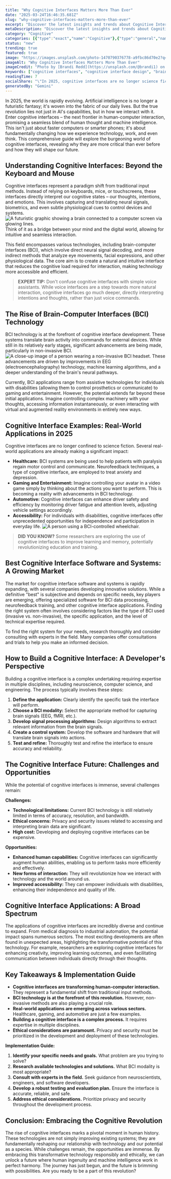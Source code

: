 ```yaml
---
title: "Why Cognitive Interfaces Matters More Than Ever"
date: "2025-03-24T16:46:35.681Z"
slug: "why-cognitive-interfaces-matters-more-than-ever"
excerpt: "Discover the latest insights and trends about Cognitive Interfaces. This comprehensive guide covers everything you need to know about Cognitive Interfaces in 2025."
metaDescription: "Discover the latest insights and trends about Cognitive Interfaces. This comprehensive guide covers everything you need to know about Cognitive Interfaces ..."
category: "Cognitive"
categories: [{"type":"exact","name":"Cognitive"},{"type":"general","name":"Human-Computer Interaction"},{"type":"medium","name":"User Interface Design"},{"type":"specific","name":"Brain-Computer Interfaces"},{"type":"niche","name":"Neural Decoding"}]
status: "new"
trending: true
featured: true
image: "https://images.unsplash.com/photo-1470790376778-a9fbc86d70e2?q=85&w=1200&fit=max&fm=webp&auto=compress"
imageAlt: "Why Cognitive Interfaces Matters More Than Ever"
imageCredit: "Photo by [Brandi Redd](https://unsplash.com/@brandi1) on Unsplash"
keywords: ["cognitive interfaces", "cognitive interface design", "brain computer interface", "BCI technology", "cognitive interface examples", "best cognitive interface software", "buy cognitive interface system", "cognitive interface future", "how to build a cognitive interface", "cognitive interface applications"]
readingTime: 7
socialShare: "\"In 2025, cognitive interfaces are no longer science fiction – they're reshaping how we interact with the world, offering both unprecedented opportunities and crucial ethical considerations.\""
generatedBy: "Gemini"
---
```




In 2025, the world is rapidly evolving.  Artificial intelligence is no longer a futuristic fantasy; it's woven into the fabric of our daily lives.  But the true revolution lies not just in AI's capabilities, but in how we interact with it.  Enter cognitive interfaces – the next frontier in human-computer interaction, promising a seamless blend of human thought and machine intelligence. This isn't just about faster computers or smarter phones; it's about fundamentally changing how we experience technology, work, and even think. This comprehensive guide will explore the burgeoning world of cognitive interfaces, revealing why they are more critical than ever before and how they will shape our future.

## Understanding Cognitive Interfaces: Beyond the Keyboard and Mouse

Cognitive interfaces represent a paradigm shift from traditional input methods.  Instead of relying on keyboards, mice, or touchscreens, these interfaces directly interpret our cognitive states – our thoughts, intentions, and emotions.  This involves capturing and translating neural signals, biometrics, and even subtle physiological cues to control devices and systems. ![A futuristic graphic showing a brain connected to a computer screen via glowing lines.](https://images.unsplash.com/photo-1451187580459-43490279c0fa?q=85&w=1200&fit=max&fm=webp&auto=compress)  Think of it as a bridge between your mind and the digital world, allowing for intuitive and seamless interaction.

This field encompasses various technologies, including brain-computer interfaces (BCI), which involve direct neural signal decoding, and more indirect methods that analyze eye movements, facial expressions, and other physiological data.  The core aim is to create a natural and intuitive interface that reduces the cognitive load required for interaction, making technology more accessible and efficient.

> **EXPERT TIP:**  Don't confuse cognitive interfaces with simple voice assistants. While voice interfaces are a step towards more natural interaction, cognitive interfaces go much deeper, directly interpreting intentions and thoughts, rather than just voice commands.

## The Rise of Brain-Computer Interfaces (BCI) Technology

BCI technology is at the forefront of cognitive interface development.  These systems translate brain activity into commands for external devices.  While still in its relatively early stages, significant advancements are being made, particularly in non-invasive BCI.  ![A close-up image of a person wearing a non-invasive BCI headset.](https://images.unsplash.com/photo-1484417894907-623942c8ee29?q=85&w=1200&fit=max&fm=webp&auto=compress)  These advancements are driven by improvements in EEG (electroencephalography) technology, machine learning algorithms, and a deeper understanding of the brain's neural pathways.

Currently, BCI applications range from assistive technologies for individuals with disabilities (allowing them to control prosthetics or communicate) to gaming and entertainment.  However, the potential extends far beyond these initial applications.  Imagine controlling complex machinery with your thoughts, accessing information instantaneously, or even interacting with virtual and augmented reality environments in entirely new ways.

## Cognitive Interface Examples: Real-World Applications in 2025

Cognitive interfaces are no longer confined to science fiction.  Several real-world applications are already making a significant impact:

* **Healthcare:**  BCI systems are being used to help patients with paralysis regain motor control and communicate.  Neurofeedback techniques, a type of cognitive interface, are employed to treat anxiety and depression.
* **Gaming and Entertainment:**  Imagine controlling your avatar in a video game simply by thinking about the actions you want to perform. This is becoming a reality with advancements in BCI technology.
* **Automotive:**  Cognitive interfaces can enhance driver safety and efficiency by monitoring driver fatigue and attention levels, adjusting vehicle settings accordingly.
* **Accessibility:**  For individuals with disabilities, cognitive interfaces offer unprecedented opportunities for independence and participation in everyday life.  ![A person using a BCI-controlled wheelchair.](https://images.unsplash.com/photo-1517976487492-5750f3195933?q=85&w=1200&fit=max&fm=webp&auto=compress)

> **DID YOU KNOW?**  Some researchers are exploring the use of cognitive interfaces to improve learning and memory, potentially revolutionizing education and training.

## Best Cognitive Interface Software and Systems: A Growing Market

The market for cognitive interface software and systems is rapidly expanding, with several companies developing innovative solutions. While a definitive "best" is subjective and depends on specific needs, key players are emerging, offering specialized software for BCI data processing, neurofeedback training, and other cognitive interface applications.  Finding the right system often involves considering factors like the type of BCI used (invasive vs. non-invasive), the specific application, and the level of technical expertise required.



To find the right system for your needs, research thoroughly and consider consulting with experts in the field.  Many companies offer consultations and trials to help you make an informed decision.

## How to Build a Cognitive Interface: A Developer's Perspective

Building a cognitive interface is a complex undertaking requiring expertise in multiple disciplines, including neuroscience, computer science, and engineering.  The process typically involves these steps:

1. **Define the application:** Clearly identify the specific task the interface will perform.
2. **Choose a BCI modality:**  Select the appropriate method for capturing brain signals (EEG, fMRI, etc.).
3. **Develop signal processing algorithms:**  Design algorithms to extract relevant information from the brain signals.
4. **Create a control system:**  Develop the software and hardware that will translate brain signals into actions.
5. **Test and refine:**  Thoroughly test and refine the interface to ensure accuracy and reliability.

## The Cognitive Interface Future: Challenges and Opportunities

While the potential of cognitive interfaces is immense, several challenges remain:

**Challenges:**

* **Technological limitations:**  Current BCI technology is still relatively limited in terms of accuracy, resolution, and bandwidth.
* **Ethical concerns:**  Privacy and security issues related to accessing and interpreting brain data are significant.
* **High cost:**  Developing and deploying cognitive interfaces can be expensive.

**Opportunities:**

* **Enhanced human capabilities:**  Cognitive interfaces can significantly augment human abilities, enabling us to perform tasks more efficiently and effectively.
* **New forms of interaction:**  They will revolutionize how we interact with technology and the world around us.
* **Improved accessibility:**  They can empower individuals with disabilities, enhancing their independence and quality of life.

## Cognitive Interface Applications: A Broad Spectrum

The applications of cognitive interfaces are incredibly diverse and continue to expand.  From medical diagnosis to industrial automation, the potential impact spans numerous sectors. The most exciting developments are often found in unexpected areas, highlighting the transformative potential of this technology.  For example, researchers are exploring cognitive interfaces for enhancing creativity, improving learning outcomes, and even facilitating communication between individuals directly through their thoughts.

## Key Takeaways & Implementation Guide

* **Cognitive interfaces are transforming human-computer interaction.**  They represent a fundamental shift from traditional input methods.
* **BCI technology is at the forefront of this revolution.**  However, non-invasive methods are also playing a crucial role.
* **Real-world applications are emerging across various sectors.**  Healthcare, gaming, and automotive are just a few examples.
* **Building a cognitive interface is a complex process.**  It requires expertise in multiple disciplines.
* **Ethical considerations are paramount.**  Privacy and security must be prioritized in the development and deployment of these technologies.

**Implementation Guide:**

1. **Identify your specific needs and goals.**  What problem are you trying to solve?
2. **Research available technologies and solutions.**  What BCI modality is most appropriate?
3. **Consult with experts in the field.**  Seek guidance from neuroscientists, engineers, and software developers.
4. **Develop a robust testing and evaluation plan.**  Ensure the interface is accurate, reliable, and safe.
5. **Address ethical considerations.**  Prioritize privacy and security throughout the development process.

## Conclusion: Embracing the Cognitive Revolution

The rise of cognitive interfaces marks a pivotal moment in human history.  These technologies are not simply improving existing systems; they are fundamentally reshaping our relationship with technology and our potential as a species. While challenges remain, the opportunities are immense. By embracing this transformative technology responsibly and ethically, we can unlock a future where human ingenuity and machine intelligence work in perfect harmony.  The journey has just begun, and the future is brimming with possibilities.  Are you ready to be a part of this revolution?

